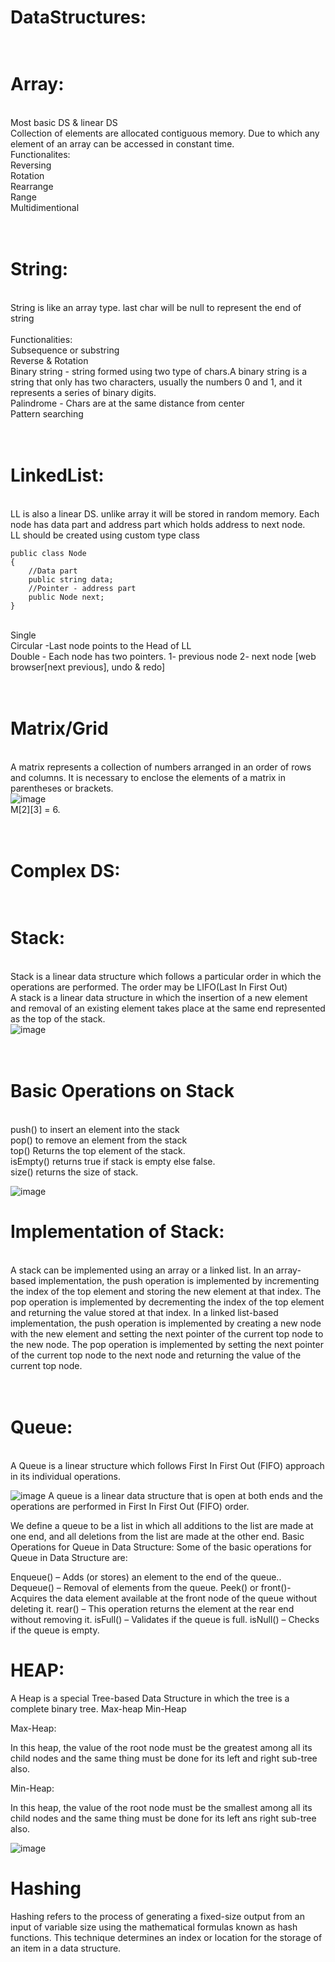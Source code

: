 DataStructures:
==============
<br/>Array:
======
<br/> Most basic DS & linear DS
<br/> Collection of elements are allocated contiguous memory. Due to which any element of an array can be accessed in constant time.
<br/>Functionalites:
<br/>Reversing
<br/>Rotation
<br/>Rearrange
<br/>Range
<br/>Multidimentional

<br/>String:
=======
<br/>String is like an array type. last char will be null to represent the end of string
<br/>
<br/>Functionalities:
<br/>Subsequence or substring
<br/>Reverse & Rotation
<br/>Binary string - string formed using two type of chars.A binary string is a string that only has two characters, usually the numbers 0 and 1, and it represents a series of binary digits.
<br/>Palindrome - Chars are at the same distance from center
<br/>Pattern searching

<br/>LinkedList:
=============

<br/> LL is also a linear DS. unlike array it will be stored in random memory. Each node has data part and address part which holds address to next node.
<br/> LL should be created using custom type class
```
public class Node
{
    //Data part
    public string data;
    //Pointer - address part
    public Node next;
}
```
<br/>Single
<br/>Circular  -Last node points to the Head of LL
<br/>Double  - Each node has two pointers. 1- previous node 2- next node [web browser[next previous], undo & redo]

<br/>Matrix/Grid
================
<br/>A matrix represents a collection of numbers arranged in an order of rows and columns. It is necessary to enclose the elements of a matrix in parentheses or brackets.
<br/>
![image](https://github.com/louisulaganathan/Algorithm/assets/74425320/c9e290b6-71d2-4865-acc8-f69ce2fbb56f)
<br/>M[2][3] = 6.

<br/>Complex DS:
===========
<br/>Stack:
======
<br/>Stack is a linear data structure which follows a particular order in which the operations are performed. The order may be LIFO(Last In First Out) 
<br/>A stack is a linear data structure in which the insertion of a new element and removal of an existing element takes place at the same end represented as the top of the stack.
<br/>![image](https://github.com/louisulaganathan/Algorithm/assets/74425320/5b250652-8ba1-4380-a086-d48b05552b8f)

<br/>Basic Operations on Stack
==============================
<br/>push() to insert an element into the stack
<br/>pop() to remove an element from the stack
<br/>top() Returns the top element of the stack.
<br/>isEmpty() returns true if stack is empty else false.
<br/>size() returns the size of stack.

![image](https://github.com/louisulaganathan/Algorithm/assets/74425320/31e1bcdd-2ccc-41de-ba02-72b2aa845220)
<br/>

Implementation of Stack:
=======================
<br/>A stack can be implemented using an array or a linked list. In an array-based implementation, the push operation is implemented by incrementing the index of the top element and storing the new element at that index. The pop operation is implemented by decrementing the index of the top element and returning the value stored at that index. In a linked list-based implementation, the push operation is implemented by creating a new node with the new element and setting the next pointer of the current top node to the new node. The pop operation is implemented by setting the next pointer of the current top node to the next node and returning the value of the current top node.

<br/>Queue:
=============
<br/>A Queue is a linear structure which follows First In First Out (FIFO) approach in its individual operations.

![image](https://github.com/louisulaganathan/Algorithm/assets/74425320/250861fb-ed72-4e08-8400-1ab21c8e828b)
A queue is a linear data structure that is open at both ends and the operations are performed in First In First Out (FIFO) order.

We define a queue to be a list in which all additions to the list are made at one end, and all deletions from the list are made at the other end. 
Basic Operations for Queue in Data Structure:
Some of the basic operations for Queue in Data Structure are:

Enqueue() – Adds (or stores) an element to the end of the queue..
Dequeue() – Removal of elements from the queue.
Peek() or front()- Acquires the data element available at the front node of the queue without deleting it.
rear() – This operation returns the element at the rear end without removing it.
isFull() – Validates if the queue is full.
isNull() – Checks if the queue is empty.


HEAP:
=====
A Heap is a special Tree-based Data Structure in which the tree is a complete binary tree.
Max-heap
Min-Heap

Max-Heap: 

In this heap, the value of the root node must be the greatest among all its child nodes and the same thing must be done for its left and right sub-tree also.

Min-Heap: 

In this heap, the value of the root node must be the smallest among all its child nodes and the same thing must be done for its left ans right sub-tree also.

![image](https://github.com/louisulaganathan/Algorithm/assets/74425320/58e7df2a-bbea-41a8-80dd-7526d4415892)

Hashing
============
Hashing refers to the process of generating a fixed-size output from an input of variable size using the mathematical formulas known as hash functions. This technique determines an index or location for the storage of an item in a data structure.







